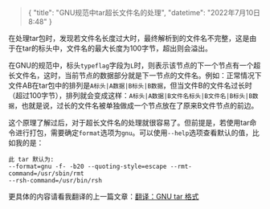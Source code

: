 > {
>   "title": "GNU规范中tar超长文件名的处理",
>   "datetime": "2022年7月10日 8:48"
> }

在处理tar包时，发现若文件名长度过大时，最终解析到的文件名不完整，这是由于在tar的标头中，文件名的最大长度为100字节，超出则会溢出。

在GNU的规范中，标头`typeflag`字段为`L`时，则表示该节点的下一个节点有一个超长文件名，这时，当前节点的数据部分就是下一节点的文件名。例如：正常情况下文件AB在tar包中的排列是`A标头|A数据|B标头|B数据`，但当文件B的文件名过长时（超过100字节），排列就会变成这样：`A标头|A数据|B文件名标头|B文件名|B标头|B数据`，也就是说，过长的文件名被单独做成一个节点放在了原来B文件节点的前边。

这个原理了解过后，对于超长文件名的处理就很容易了。但前提是，若使用tar命令进行打包，需要确定`format`选项为`gnu`。可以使用`--help`选项查看默认的值，比如我的是：

```text
此 tar 默认为:
--format=gnu -f- -b20 --quoting-style=escape --rmt-command=/usr/sbin/rmt
--rsh-command=/usr/bin/rsh
```

更具体的内容请看我翻译的上一篇文章：[翻译：GNU tar 格式](post.html#Tar.md)